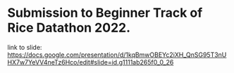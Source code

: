 # Submission to Beginner Track of Rice Datathon 2022.

link to slide: https://docs.google.com/presentation/d/1kqBmwOBEYc2iXH_QnSG95T3nUHX7w7YeVV4neTz6Hco/edit#slide=id.g1111ab265f0_0_26
